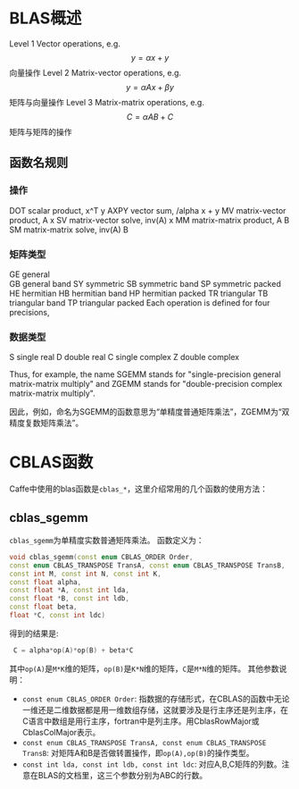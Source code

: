 # BLAS概述
Level 1
Vector operations, e.g. $$y = \alpha x + y$$  向量操作
Level 2
Matrix-vector operations, e.g. $$y = \alpha A x + \beta y$$  矩阵与向量操作
Level 3
Matrix-matrix operations, e.g. $$C = \alpha A B + C$$    矩阵与矩阵的操作

## 函数名规则
### 操作
DOT
scalar product, x^T y
AXPY
vector sum, /alpha x + y
MV
matrix-vector product, A x
SV
matrix-vector solve, inv(A) x
MM
matrix-matrix product, A B
SM
matrix-matrix solve, inv(A) B
### 矩阵类型
GE
general   
GB
general band
SY
symmetric
SB
symmetric band
SP
symmetric packed
HE
hermitian
HB
hermitian band
HP
hermitian packed
TR
triangular
TB
triangular band
TP
triangular packed
Each operation is defined for four precisions,
### 数据类型
S
single real
D
double real
C
single complex
Z
double complex

Thus, for example, the name SGEMM stands for "single-precision general matrix-matrix multiply" and ZGEMM stands for "double-precision complex matrix-matrix multiply".

因此，例如，命名为SGEMM的函数意思为“单精度普通矩阵乘法”，ZGEMM为“双精度复数矩阵乘法”。

# CBLAS函数
Caffe中使用的blas函数是`cblas_*`，这里介绍常用的几个函数的使用方法：
## cblas_sgemm
`cblas_sgemm`为单精度实数普通矩阵乘法。
函数定义为：
```cpp
void cblas_sgemm(const enum CBLAS_ORDER Order, 
const enum CBLAS_TRANSPOSE TransA, const enum CBLAS_TRANSPOSE TransB,
const int M, const int N, const int K, 
const float alpha, 
const float *A, const int lda,
const float *B, const int ldb,
const float beta, 
float *C, const int ldc)
```
得到的结果是:
```cpp
 C = alpha*op(A)*op(B) + beta*C
```
其中`op(A)`是`M*K`维的矩阵，`op(B)`是`K*N`维的矩阵，`C`是`M*N`维的矩阵。
其他参数说明：
* `const enum CBLAS_ORDER Order`: 指数据的存储形式，在CBLAS的函数中无论一维还是二维数据都是用一维数组存储，这就要涉及是行主序还是列主序，在C语言中数组是用行主序，fortran中是列主序。用CblasRowMajor或CblasColMajor表示。
* `const enum CBLAS_TRANSPOSE TransA, const enum CBLAS_TRANSPOSE TransB`: 对矩阵A和B是否做转置操作，即`op(A),op(B)`的操作类型。
* `const int lda, const int ldb, const int ldc`: 对应A,B,C矩阵的列数。注意在BLAS的文档里，这三个参数分别为ABC的行数。